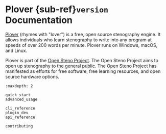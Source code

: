 # Plover {sub-ref}`version` Documentation

[Plover](https://www.openstenoproject.org/plover/) (rhymes with "lover")
is a free, open source stenography engine. It
allows individuals who learn stenography to write into any program at speeds of
over 200 words per minute. Plover runs on Windows, macOS, and Linux.

Plover is part of the [Open Steno Project](https://www.openstenoproject.org/).
The Open Steno Project aims to
open up stenography to the general public. The Open Steno Project has
manifested as efforts for free software, free learning resources, and open
source hardware options.

```{toctree}
:maxdepth: 2

quick_start
advanced_usage

cli_reference
plugin_dev
api_reference

contributing
```
